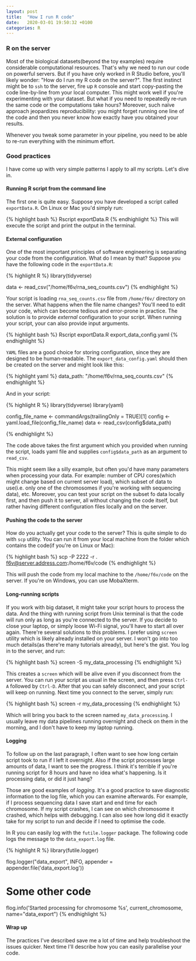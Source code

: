 ```yaml
---
layout: post
title:  "How I run R code"
date:   2020-03-01 19:50:32 +0100
categories: R
---
```

### R on the server

Most of the biological datasets(beyond the toy examples) require considerable computational resources.
That's why we need to run our code on powerful servers. But if you have only worked in
R Studio before, you'll likely wonder: "How do I run my R code on the server?". The first instinct might be to `ssh`
to the server, fire up `R` console and start copy-pasting the code line-by-line from your local computer. This might work
well if you're experimenting with your dataset. But what if you need to repeatedly re-run the same code or the computations take hours? Moreover, such naïve approach jeopardizes reproducibility: you might forget running one line of the code and then you never know how exactly have you obtained your results.

Whenever you tweak some parameter in your pipeline, you need to be able to re-run everything with the minimum effort.

### Good practices

I have come up with very simple patterns I apply to all my scripts. Let's dive in.

#### Running R script from the command line

The first one is quite easy. Suppose you have developed a script called `exportData.R`. On Linux or Mac you'd simply run:

{% highlight bash %}
Rscript exportData.R
{% endhighlight %}
This will execute the script and print the output in the terminal.

#### External configuration

One of the most important principles of software engineering is separating your code from the configuration. What do I mean by that? Suppose you have the following code in the `exportData.R`:

{% highlight R %}
library(tidyverse)

data <- read_csv("/home/f6v/rna_seq_counts.csv")
{% endhighlight %}

Your script is loading `rna_seq_counts.csv` file from `/home/f6v/` directory on the server. What happens when the file name changes? You'll need to edit your code, which can become tedious and error-prone in practice. The solution is to provide *external* configuration to your script. When running your script, your can also provide input arguments.

{% highlight bash %}
Rscript exportData.R export_data_config.yaml
{% endhighlight %}

`YAML` files are a good choice for storing configuration, since they are designed to be human-readable. The `export_data_config.yaml` should then be created on the server and might look like this:

{% highlight yaml %}
data_path: "/home/f6v/rna_seq_counts.csv"
{% endhighlight %}

And in your script:

{% highlight R %}
library(tidyverse)
library(yaml)

config_file_name <- commandArgs(trailingOnly = TRUE)[1]
config <- yaml.load_file(config_file_name)
data <- read_csv(config$data_path)

{% endhighlight %}

The code above takes the first argument which you provided when running the script, loads yaml file and supplies `config$data_path` as an argument to `read_csv`.

This might seem like a silly example, but often you'd have many parameters when processing your data. For example: number of CPU cores(which might change based on current server load), which subset of data to use(i.e. only one of the chromosomes if you're working with sequencing data), etc. Moreover, you can test your script on the subset fo data locally first, and then push it to server, all without changing the code itself, but rather having different configuration files locally and on the server.

#### Pushing the code to the server

How do you actually get your code to the server? This is quite simple to do with `scp` utility. You can run it from your local machine from the folder which contains the code(if you're on Linux or Mac):

{% highlight bash %}
scp -P 2222 -r . f6v@server.address.com:/home/f6v/code
{% endhighlight %}

This will push the code from my local machine to the `/home/f6v/code` on the server. If you're on Windows, you can use MobaXterm.


#### Long-running scripts

If you work with big dataset, it might take your script hours to process the data. And the thing with running script from Unix terminal is that the code will run only as long as you're connected to the server. If you decide to close your laptop, or simply loose Wi-Fi signal, you'll have to start all over again. There're several solutions to this problems. I prefer using `screen` utility which is likely already installed on your server. I won't go into too much details(as there're many tutorials already), but here's the gist. You log in to the server, and run:

{% highlight bash %}
screen -S my_data_processing
{% endhighlight %}

This creates a `screen` which will be alive even if you disconnect from the server. You can run your script as usual in the screen, and then press `Ctrl-A` followed by `Ctrl-D`. After that you can safely disconnect, and your script will keep on running. Next time you connect to the server, simply run:

{% highlight bash %}
screen -r my_data_processing
{% endhighlight %}

Which will bring you back to the screen named `my_data_processing`. I usually leave my data pipelines running overnight and check on them in the morning, and I don't have to keep my laptop running.


#### Logging

To follow up on the last paragraph, I often want to see how long certain script took to run if I left it overnight. Also if the script processes large amounts of data, I want to see the progress. I think it's terrible if you're running script for 8 hours and have no idea what's happening. Is it processing data, or did it just hang?

Those are good examples of *logging*. It's a good practice to save diagnostic information to the log file, which you can examine afterwards. For example, if I process sequencing data I save start and end time for each chromosome. If my script crashes, I can see on which chromosome it crashed, which helps with debugging. I can also see how long did it exactly take for my script to run and decide if I need to optimise the code.

In R you can easily log with the `futile.logger` package. The following code logs the message to the `data_export.log` file.

{% highlight R %}
library(futile.logger)

flog.logger("data_export", INFO, appender = appender.file('data_export.log'))
# Some other code
flog.info('Started processing for chromosome %s', current_chromosome, name="data_export")
{% endhighlight %}

#### Wrap up

The practices I've described save me a lot of time and help troubleshoot the issues quicker. Next time I'll describe how you can easily parallelise your code.
